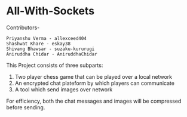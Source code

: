 # All-With-Sockets

Contributors-

    Priyanshu Verma - allexceed404
    Shashwat Khare - eskay38
    Shivang Bhawsar - suzaku-kururugi
    Aniruddha Chidar - AniruddhaChidar
    
    
This Project consists of three subparts:
1. Two player chess game that can be played over a local network
2. An encrypted chat plateform by which players can communicate
3. A tool which send images over network

For efficiency, both the chat messages and images will be compressed before sending.
